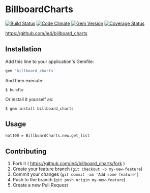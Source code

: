 # BillboardCharts

[![Build Status](https://travis-ci.org/ie4/billboard_charts.svg?branch=master)](https://travis-ci.org/ie4/billboard_charts)
[![Code Climate](https://codeclimate.com/github/ie4/billboard_charts/badges/gpa.svg)](https://codeclimate.com/github/ie4/billboard_charts)
[![Gem Version](https://badge.fury.io/rb/billboard_charts.svg)](http://badge.fury.io/rb/billboard_charts)
[![Coverage Status](https://coveralls.io/repos/ie4/billboard_charts/badge.svg?branch=master)](https://coveralls.io/r/ie4/billboard_charts?branch=master)

https://github.com/ie4/billboard_charts

## Installation

Add this line to your application's Gemfile:

```ruby
gem 'billboard_charts'
```

And then execute:

    $ bundle

Or install it yourself as:

    $ gem install billboard_charts

## Usage

	hot100 = BillboardCharts.new.get_list

## Contributing

1. Fork it ( https://github.com/ie4/billboard_charts/fork )
2. Create your feature branch (`git checkout -b my-new-feature`)
3. Commit your changes (`git commit -am 'Add some feature'`)
4. Push to the branch (`git push origin my-new-feature`)
5. Create a new Pull Request

